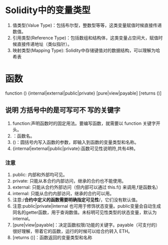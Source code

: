 # Solidity中的变量类型
1. 值类型(Value Type)：包括布尔型，整数型等等，这类变量赋值时候直接传递数值。
2. 引用类型(Reference Type)：包括数组和结构体，这类变量占空间大，赋值时候直接传递地址（类似指针）。
3. 映射类型(Mapping Type): Solidity中存储键值对的数据结构，可以理解为哈希表

# 函数

function <function name>(<parameter types>) {internal|external|public|private} [pure|view|payable] [returns (<return types>)]
## 说明 方括号中的是可写可不 写的关键字
1. function:声明函数时的固定用法。要编写函数，就需要以 function 关键字开头。
2. <function name>：函数名。
3. (<parameter types>)：圆括号内写入函数的参数，即输入到函数的变量类型和名称。
4. {internal|external|public|private}:函数可见性说明符,共有4种。
### 注意
1. public: 内部和外部均可见。
2. private: 只能从本合约内部访问，继承的合约也不能使用。
3. external: 只能从合约外部访问（但内部可以通过 this.f() 来调用,f是函数名）
4. internal: 只能从合约内部访问，继承的合约可以用。
5. 注意:/**合约中定义的函数需要明确指定可见性**/，它们没有默认值。
6. 注意:public|private|internal 也可用于修饰状态变量。public变量会自动生成同名的getter函数，用于查询数值。未标明可见性类型的状态变量，默认为internal。
7. [pure|view|payable]：决定函数权限/功能的关键字。payable（可支付的）很好理解，带着它的函数，运行的时候可以给合约转入 ETH。
8. [returns ()]：函数返回的变量类型和名称